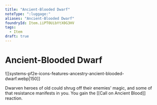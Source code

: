 ```yaml
---
title: "Ancient-Blooded Dwarf"
noteType: ":luggage:"
aliases: "Ancient-Blooded Dwarf"
foundryId: Item.iiPT0UibYtX0G3HV
tags:
  - Item
draft: true
---
```


# Ancient-Blooded Dwarf
![[systems-pf2e-icons-features-ancestry-ancient-blooded-dwarf.webp|150]]

Dwarven heroes of old could shrug off their enemies' magic, and some of that resistance manifests in you. You gain the [[Call on Ancient Blood]] reaction.
